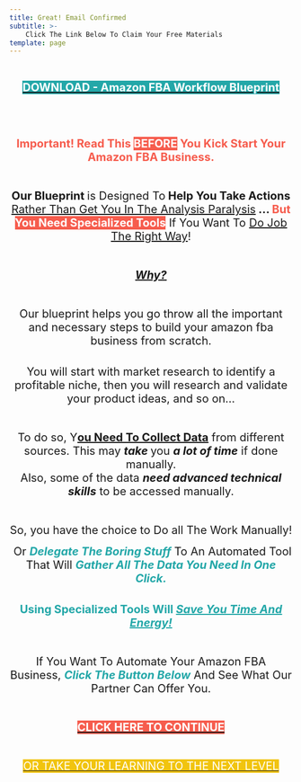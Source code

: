```yaml
---
title: Great! Email Confirmed
subtitle: >- 
    Click The Link Below To Claim Your Free Materials
template: page
---
```

<p style="text-align:center">&nbsp;</p>

<p style="text-align:center"><span style="font-size:20px"><strong><span style="background-color:#23a7a8"><a href="https://blog.fennex.agency/downloads/amazon-fba-workflow-blueprint.pdf" target="_blank" rel="noopener"><span style="color:#ffffff">DOWNLOAD - Amazon FBA Workflow Blueprint</span></a></span></strong></span></p>

<p style="text-align:center">&nbsp;</p>

<p style="text-align:center">&nbsp;</p>

<p style="text-align:center"><span style="font-size:20px"><span style="color:#f65c4d"><strong>Important! Read This&nbsp;</strong></span><span style="color:#ffffff"><strong><span style="background-color:#f65c4d">BEFORE</span> </strong></span><span style="color:#f65c4d"><strong>You Kick Start Your Amazon FBA Business.</strong></span></span></p>

<p style="text-align:center">&nbsp;</p>

<p style="text-align:center"><span style="font-size:20px"><strong>Our Blueprint&nbsp;</strong>is Designed To<strong> Help You Take Actions </strong><u>Rather Than Get You In The Analysis Paralysis</u><strong> ... </strong><span style="color:#f65c4d"><strong>But </strong></span><span style="color:#ffffff"><strong><span style="background-color:#f65c4d">You Need Specialized Tools</span></strong></span> If You Want To <u>Do Job The Right Way</u>!</span></p>

<p style="text-align:center">&nbsp;</p>

<p style="text-align:center"><span style="font-size:20px"><u><strong><em>Why?</em></strong></u></span></p>

<p style="text-align:center">&nbsp;</p>

<p style="text-align:center"><span style="font-size:20px">Our blueprint helps you go throw all the important and necessary steps to build your amazon fba business from scratch.</span></p>

<p style="text-align:center"><br />
<span style="font-size:20px">You will start with market research to identify a profitable niche, then you will research and validate your product ideas, and so on...</span></p>

<p style="text-align:center">&nbsp;</p>

<p style="text-align:center"><span style="font-size:20px">To do so, Y<u><strong>ou Need To Collect Data</strong></u>&nbsp;from different sources. This may <em><strong>take </strong></em>you <strong><em>a lot of time</em></strong> if done manually.<br />
Also, some of the data <em><strong>need advanced technical skills</strong></em> to be accessed manually.</span></p>

<p style="text-align:center">&nbsp;</p>

<p style="text-align:center"><span style="font-size:20px">So, you have the choice to Do all The Work Manually!</span></p>

<p style="text-align:center"><span style="font-size:20px">&nbsp;Or <span style="color:#23a7a8"><em><strong>Delegate The Boring Stuff</strong></em> </span>To An Automated Tool That Will <span style="color:#23a7a8"><strong><em>Gather All The Data You Need In One Click.</em></strong></span></span></p>

<p style="text-align:center"><br />
<span style="font-size:20px"><span style="color:#23a7a8"><strong>Using Specialized Tools Will </strong><em><strong><u>Save You Time And Energy!</u></strong></em></span></span></p>

<p style="text-align:center">&nbsp;</p>

<p style="text-align:center"><span style="font-size:20px">If You Want To Automate Your Amazon FBA Business, <span style="color:#23a7a8"><em><strong>Click The Button Below</strong></em></span> And See What Our Partner Can Offer You.</span></p>

<p style="text-align:center">&nbsp;</p>

<p style="text-align:center"><span style="font-size:20px"><a href="/tools/amazon-fba/" target="_blank" rel="noopener"><strong><span style="color:#ffffff"><span style="background-color:#f65c4d">CLICK HERE TO CONTINUE</span></span></strong></a></span></p>

<p style="text-align:center">&nbsp;</p>

<p style="text-align:center"><a href="/courses/amazon-fba/" target="_blank" rel="noopener"><span style="color:#ffffff"><span style="font-size:20px"><span style="background-color:#f1c40f">OR TAKE YOUR LEARNING TO THE NEXT LEVEL</span></span></span></a></p>